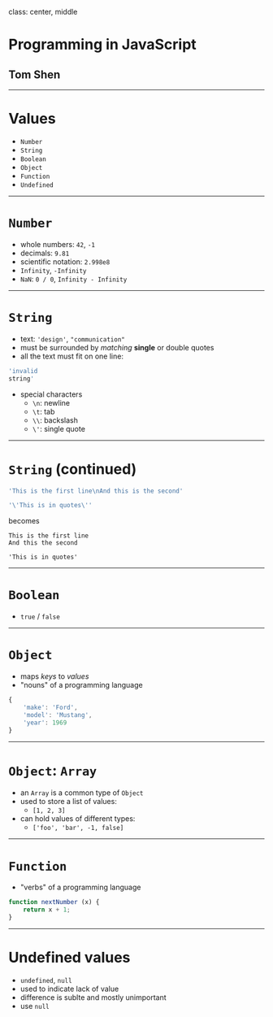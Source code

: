 class: center, middle

# Programming in JavaScript
## Tom Shen

---

# Values
* `Number`
* `String`
* `Boolean`
* `Object`
* `Function`
* `Undefined`

---

# `Number`
* whole numbers: `42`, `-1`
* decimals: `9.81`
* scientific notation: `2.998e8`
* `Infinity`, `-Infinity`
* `NaN`: `0 / 0`, `Infinity - Infinity`

---

# `String`
* text: `'design'`, `"communication"`
* must be surrounded by *matching* **single** or double quotes
* all the text must fit on one line:

```js
'invalid
string'
```
* special characters
    * `\n`: newline
    * `\t`: tab
    * `\\`: backslash
    * `\'`: single quote

---

# `String` (continued)
```js
'This is the first line\nAnd this is the second'

'\'This is in quotes\''
```
becomes
```
This is the first line
And this the second

'This is in quotes'
```

---

# `Boolean`
* `true` / `false`

---

# `Object`
* maps *keys* to *values*
* "nouns" of a programming language

```js
{
    'make': 'Ford',
    'model': 'Mustang',
    'year': 1969
}
```

---

# `Object`: `Array`
* an `Array` is a common type of `Object`
* used to store a list of values:
    * `[1, 2, 3]`
* can hold values of different types:
    * `['foo', 'bar', -1, false]`

---

# `Function`
* "verbs" of a programming language

```js
function nextNumber (x) {
    return x + 1;
}
```

---
# Undefined values
* `undefined`, `null`
* used to indicate lack of value
* difference is sublte and mostly unimportant
* use `null`
